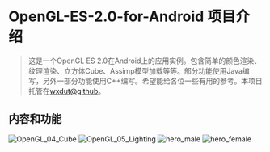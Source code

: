 # OpenGL-ES-2.0-for-Android 项目介绍

> 这是一个OpenGL ES 2.0在Android上的应用实例。包含简单的颜色渲染、纹理渲染、立方体Cube、Assimp模型加载等等。部分功能使用Java编写，另外一部分功能使用C++编写。希望能给各位一些有用的参考。本项目托管在[wxdut@github](https://github.com/wxdut/OpenGL-ES-2.0-for-Android)。

<!-- more -->

## 内容和功能

![OpenGL_04_Cube](https://qiniu.wxdut.com/mweb/OpenGL_04_Cube.gif)
![OpenGL_05_Lighting](https://qiniu.wxdut.com/mweb/OpenGL_05_Lighting.gif)
![hero_male](https://qiniu.wxdut.com/mweb/hero_male.gif)
![hero_female](https://qiniu.wxdut.com/mweb/hero_female.gif)
